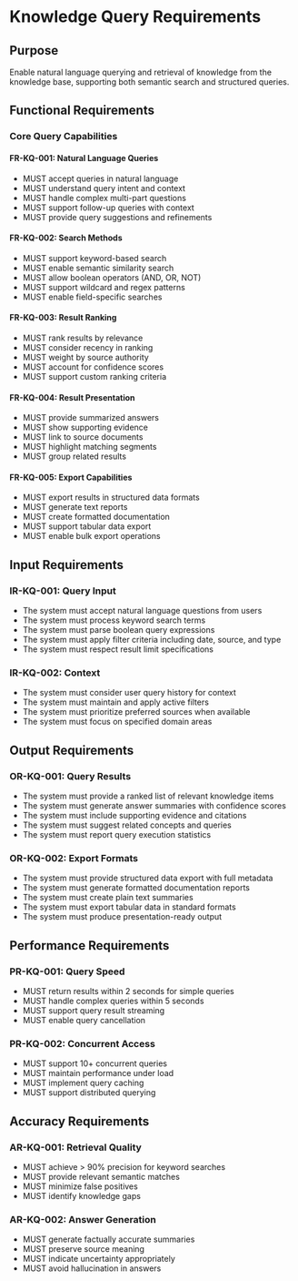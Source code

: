 # Knowledge Query Requirements

## Purpose
Enable natural language querying and retrieval of knowledge from the knowledge base, supporting both semantic search and structured queries.

## Functional Requirements

### Core Query Capabilities

#### FR-KQ-001: Natural Language Queries
- MUST accept queries in natural language
- MUST understand query intent and context
- MUST handle complex multi-part questions
- MUST support follow-up queries with context
- MUST provide query suggestions and refinements

#### FR-KQ-002: Search Methods
- MUST support keyword-based search
- MUST enable semantic similarity search
- MUST allow boolean operators (AND, OR, NOT)
- MUST support wildcard and regex patterns
- MUST enable field-specific searches

#### FR-KQ-003: Result Ranking
- MUST rank results by relevance
- MUST consider recency in ranking
- MUST weight by source authority
- MUST account for confidence scores
- MUST support custom ranking criteria

#### FR-KQ-004: Result Presentation
- MUST provide summarized answers
- MUST show supporting evidence
- MUST link to source documents
- MUST highlight matching segments
- MUST group related results

#### FR-KQ-005: Export Capabilities
- MUST export results in structured data formats
- MUST generate text reports
- MUST create formatted documentation
- MUST support tabular data export
- MUST enable bulk export operations

## Input Requirements

### IR-KQ-001: Query Input
- The system must accept natural language questions from users
- The system must process keyword search terms
- The system must parse boolean query expressions
- The system must apply filter criteria including date, source, and type
- The system must respect result limit specifications

### IR-KQ-002: Context
- The system must consider user query history for context
- The system must maintain and apply active filters
- The system must prioritize preferred sources when available
- The system must focus on specified domain areas

## Output Requirements

### OR-KQ-001: Query Results
- The system must provide a ranked list of relevant knowledge items
- The system must generate answer summaries with confidence scores
- The system must include supporting evidence and citations
- The system must suggest related concepts and queries
- The system must report query execution statistics

### OR-KQ-002: Export Formats
- The system must provide structured data export with full metadata
- The system must generate formatted documentation reports
- The system must create plain text summaries
- The system must export tabular data in standard formats
- The system must produce presentation-ready output

## Performance Requirements

### PR-KQ-001: Query Speed
- MUST return results within 2 seconds for simple queries
- MUST handle complex queries within 5 seconds
- MUST support query result streaming
- MUST enable query cancellation

### PR-KQ-002: Concurrent Access
- MUST support 10+ concurrent queries
- MUST maintain performance under load
- MUST implement query caching
- MUST support distributed querying

## Accuracy Requirements

### AR-KQ-001: Retrieval Quality
- MUST achieve > 90% precision for keyword searches
- MUST provide relevant semantic matches
- MUST minimize false positives
- MUST identify knowledge gaps

### AR-KQ-002: Answer Generation
- MUST generate factually accurate summaries
- MUST preserve source meaning
- MUST indicate uncertainty appropriately
- MUST avoid hallucination in answers